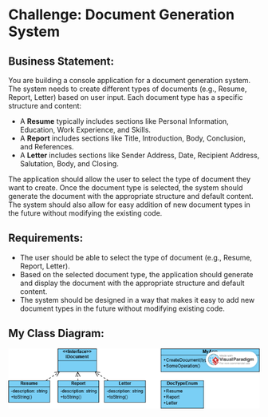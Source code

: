 # Challenge: Document Generation System
## Business Statement:
You are building a console application for a document generation system. The system needs to create different types of documents (e.g., Resume, Report, Letter) based on user input. Each document type has a specific structure and content:
- A **Resume** typically includes sections like Personal Information, Education, Work Experience, and Skills.
- A **Report** includes sections like Title, Introduction, Body, Conclusion, and References.
- A **Letter** includes sections like Sender Address, Date, Recipient Address, Salutation, Body, and Closing.

The application should allow the user to select the type of document they want to create. Once the document type is selected, the system should generate the document with the appropriate structure and default content. The system should also allow for easy addition of new document types in the future without modifying the existing code.

## Requirements:
- The user should be able to select the type of document (e.g., Resume, Report, Letter).
- Based on the selected document type, the application should generate and display the document with the appropriate structure and default content.
- The system should be designed in a way that makes it easy to add new document types in the future without modifying existing code.

## My Class Diagram:

![Class Diagram](DocumentGeneratorClassDiagram.png)
